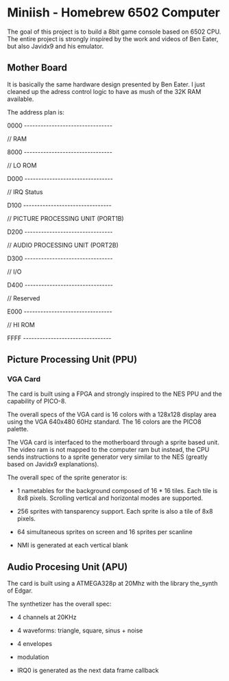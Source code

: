 # Miniish - Homebrew 6502 Computer

The goal of this project is to build a 8bit game console based on 6502 CPU.
The entire project is strongly inspired by the work and videos of Ben Eater, but
also Javidx9 and his emulator.

## Mother Board

It is basically the same hardware design presented by Ben Eater. I just cleaned
up the adress control logic to have as mush of the 32K RAM available.

The address plan is:

0000 --------------------------------

//   RAM

8000 --------------------------------

//   LO ROM

D000 --------------------------------

//   IRQ Status

D100 --------------------------------

//   PICTURE PROCESSING UNIT (PORT1B)

D200 --------------------------------

//   AUDIO PROCESSING UNIT (PORT2B)

D300 --------------------------------

//   I/O

D400 --------------------------------

//   Reserved

E000 --------------------------------

//   HI ROM

FFFF --------------------------------

## Picture Processing Unit (PPU)

### VGA Card

The card is built using a FPGA and strongly inspired to the NES PPU and the
capability of PICO-8.

The overall specs of the VGA card is 16 colors with a 128x128 display area using
the VGA 640x480 60Hz standard. The 16 colors are the PICO8 palette.

The VGA card is interfaced to the motherboard through a sprite based unit. The
video ram is not mapped to the computer ram but instead, the CPU sends instructions
to a sprite generator very similar to the NES (greatly based on Javidx9
explanations).

The overall spec of the sprite generator is:

* 1 nametables for the background composed of 16 * 16 tiles. Each tile is 8x8
pixels. Scrolling vertical and horizontal modes are supported.

* 256 sprites with tansparency support. Each sprite is also a tile of 8x8 pixels.

* 64 simultaneous sprites on screen and 16 sprites per scanline

* NMI is generated at each vertical blank

## Audio Procesing Unit (APU)

The card is built using a ATMEGA328p at 20Mhz with the library the_synth of Edgar.

The synthetizer has the overall spec: 

* 4 channels at 20KHz

* 4 waveforms: triangle, square, sinus + noise

* 4 envelopes

* modulation

* IRQ0 is generated as the next data frame callback
